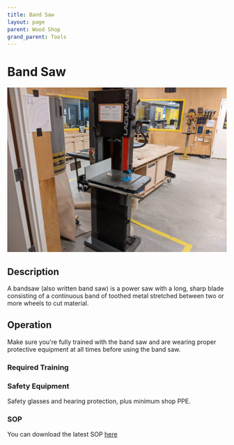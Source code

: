```yaml
---
title: Band Saw
layout: page
parent: Wood Shop
grand_parent: Tools
---
```


# Band Saw

![Band Saw](/assets/images/tools/band_saw.jpeg)

## Description

A bandsaw (also written band saw) is a power saw with a long, sharp blade consisting of a continuous band of toothed metal
stretched between two or more wheels to cut material.

## Operation

Make sure you're fully trained with the band saw and are wearing proper protective equipment at all times before using the band saw. 

### Required Training



### Safety Equipment

Safety glasses and hearing protection, plus minimum shop PPE.

### SOP

You can download the latest SOP [here](/assets/sops/BandSaw/SOP_BandSaw.docx)

